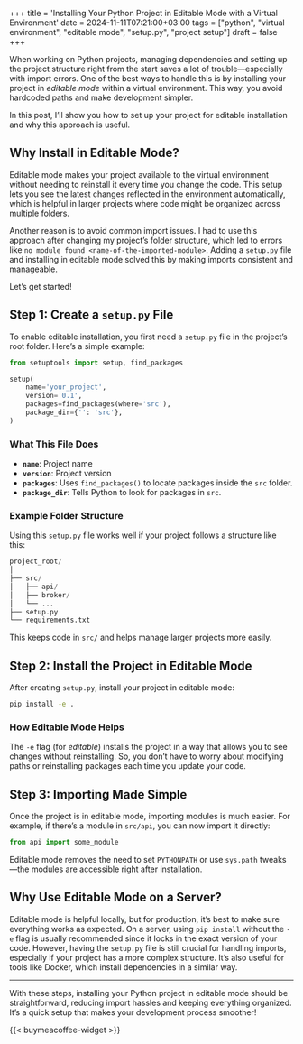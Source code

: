 +++
title = 'Installing Your Python Project in Editable Mode with a Virtual Environment'
date  = 2024-11-11T07:21:00+03:00
tags  = ["python", "virtual environment", "editable mode", "setup.py", "project setup"]
draft = false
+++

When working on Python projects, managing dependencies and setting up the project structure right from the start saves a lot of trouble—especially with import errors. One of the best ways to handle this is by installing your project in *editable mode* within a virtual environment. This way, you avoid hardcoded paths and make development simpler.

In this post, I’ll show you how to set up your project for editable installation and why this approach is useful.

## Why Install in Editable Mode?

Editable mode makes your project available to the virtual environment without needing to reinstall it every time you change the code. This setup lets you see the latest changes reflected in the environment automatically, which is helpful in larger projects where code might be organized across multiple folders.

Another reason is to avoid common import issues. I had to use this approach after changing my project’s folder structure, which led to errors like `no module found <name-of-the-imported-module>`. Adding a `setup.py` file and installing in editable mode solved this by making imports consistent and manageable.

Let’s get started!

## Step 1: Create a `setup.py` File

To enable editable installation, you first need a `setup.py` file in the project’s root folder. Here’s a simple example:

```python
from setuptools import setup, find_packages

setup(
    name='your_project',
    version='0.1',
    packages=find_packages(where='src'),
    package_dir={'': 'src'},
)

```

### What This File Does

- **`name`**: Project name
- **`version`**: Project version
- **`packages`**: Uses `find_packages()` to locate packages inside the `src` folder.
- **`package_dir`**: Tells Python to look for packages in `src`.

### Example Folder Structure

Using this `setup.py` file works well if your project follows a structure like this:

```python
project_root/
│
├── src/
│   ├── api/
│   ├── broker/
│   └── ...
├── setup.py
└── requirements.txt

```

This keeps code in `src/` and helps manage larger projects more easily.

## Step 2: Install the Project in Editable Mode

After creating `setup.py`, install your project in editable mode:

```bash
pip install -e .
```

### How Editable Mode Helps

The `-e` flag (for *editable*) installs the project in a way that allows you to see changes without reinstalling. So, you don’t have to worry about modifying paths or reinstalling packages each time you update your code.

## Step 3: Importing Made Simple

Once the project is in editable mode, importing modules is much easier. For example, if there’s a module in `src/api`, you can now import it directly:

```python
from api import some_module
```

Editable mode removes the need to set `PYTHONPATH` or use `sys.path` tweaks—the modules are accessible right after installation.

## Why Use Editable Mode on a Server?

Editable mode is helpful locally, but for production, it’s best to make sure everything works as expected. On a server, using `pip install` without the `-e` flag is usually recommended since it locks in the exact version of your code. However, having the `setup.py` file is still crucial for handling imports, especially if your project has a more complex structure. It’s also useful for tools like Docker, which install dependencies in a similar way.

---

With these steps, installing your Python project in editable mode should be straightforward, reducing import hassles and keeping everything organized. It’s a quick setup that makes your development process smoother!

{{< buymeacoffee-widget >}}